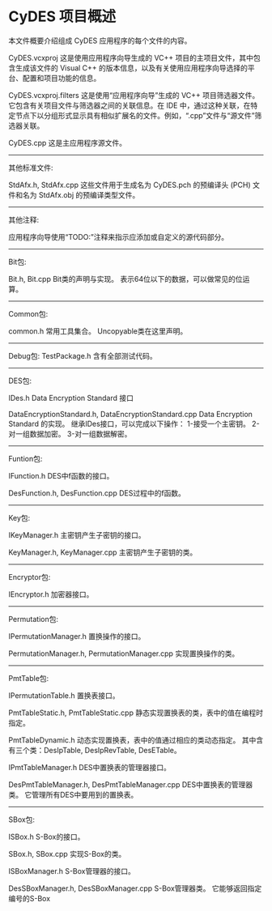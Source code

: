 ﻿CyDES 项目概述
========================================================================

本文件概要介绍组成 CyDES 应用程序的每个文件的内容。

CyDES.vcxproj
    这是使用应用程序向导生成的 VC++ 项目的主项目文件，其中包含生成该文件的 Visual C++ 的版本信息，以及有关使用应用程序向导选择的平台、配置和项目功能的信息。

CyDES.vcxproj.filters
    这是使用“应用程序向导”生成的 VC++ 项目筛选器文件。它包含有关项目文件与筛选器之间的关联信息。在 IDE 中，通过这种关联，在特定节点下以分组形式显示具有相似扩展名的文件。例如，“.cpp”文件与“源文件”筛选器关联。

CyDES.cpp
    这是主应用程序源文件。


------
其他标准文件:

StdAfx.h, StdAfx.cpp
    这些文件用于生成名为 CyDES.pch 的预编译头 (PCH) 文件和名为 StdAfx.obj 的预编译类型文件。

------
其他注释:

应用程序向导使用“TODO:”注释来指示应添加或自定义的源代码部分。

------
Bit包:

Bit.h, Bit.cpp
	Bit类的声明与实现。
	表示64位以下的数据，可以做常见的位运算。

------
Common包:

common.h
	常用工具集合。
	Uncopyable类在这里声明。  

------
Debug包:
	TestPackage.h
	含有全部测试代码。

------
DES包:

IDes.h
	Data Encryption Standard 接口

DataEncryptionStandard.h, DataEncryptionStandard.cpp
	Data Encryption Standard 的实现。
	继承IDes接口，可以完成以下操作：
	1-接受一个主密钥。
	2-对一组数据加密。
	3-对一组数据解密。

------
Funtion包:

IFunction.h
	DES中f函数的接口。

DesFunction.h, DesFunction.cpp
	DES过程中的f函数。

------
Key包:

IKeyManager.h
	主密钥产生子密钥的接口。

KeyManager.h, KeyManager.cpp
	主密钥产生子密钥的类。

------
Encryptor包:

IEncryptor.h
	加密器接口。

------
Permutation包:

IPermutationManager.h
	置换操作的接口。

PermutationManager.h, PermutationManager.cpp
	实现置换操作的类。

------
PmtTable包:

IPermutationTable.h
	置换表接口。

PmtTableStatic.h, PmtTableStatic.cpp
	静态实现置换表的类，表中的值在编程时指定。

PmtTableDynamic.h
	动态实现置换表，表中的值通过相应的类动态指定。
	其中含有三个类：DesIpTable, DesIpRevTable, DesETable。

IPmtTableManager.h
	DES中置换表的管理器接口。

DesPmtTableManager.h, DesPmtTableManager.cpp
	DES中置换表的管理器类。
	它管理所有DES中要用到的置换表。

------
SBox包:

ISBox.h
	S-Box的接口。

SBox.h, SBox.cpp
	实现S-Box的类。

ISBoxManager.h
	S-Box管理器的接口。

DesSBoxManager.h, DesSBoxManager.cpp
	S-Box管理器类。
	它能够返回指定编号的S-Box